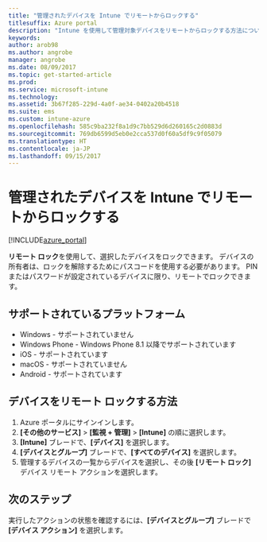 ```yaml
---
title: "管理されたデバイスを Intune でリモートからロックする"
titlesuffix: Azure portal
description: "Intune を使用して管理対象デバイスをリモートからロックする方法について説明します。\""
keywords: 
author: arob98
ms.author: angrobe
manager: angrobe
ms.date: 08/09/2017
ms.topic: get-started-article
ms.prod: 
ms.service: microsoft-intune
ms.technology: 
ms.assetid: 3b67f285-229d-4a0f-ae34-0402a20b4518
ms.suite: ems
ms.custom: intune-azure
ms.openlocfilehash: 585c9ba232f8a1d9c7bb529d6d260165c2d0883d
ms.sourcegitcommit: 769db6599d5eb0e2cca537d0f60a5df9c9f05079
ms.translationtype: HT
ms.contentlocale: ja-JP
ms.lasthandoff: 09/15/2017
---
```

# <a name="remotely-lock-managed-devices-with-intune"></a>管理されたデバイスを Intune でリモートからロックする


[!INCLUDE[azure_portal](./includes/azure_portal.md)]

**リモート ロック**を使用して、選択したデバイスをロックできます。 デバイスの所有者は、ロックを解除するためにパスコードを使用する必要があります。 PIN またはパスワードが設定されているデバイスに限り、リモートでロックできます。

## <a name="supported-platforms"></a>サポートされているプラットフォーム

- Windows - サポートされていません
- Windows Phone - Windows Phone 8.1 以降でサポートされています
- iOS - サポートされています
- macOS - サポートされていません
- Android - サポートされています

## <a name="how-to-remote-lock-a-device"></a>デバイスをリモート ロックする方法

1. Azure ポータルにサインインします。
2. **[その他のサービス]** > **[監視 + 管理]** > **[Intune]** の順に選択します。
3. **[Intune]** ブレードで、**[デバイス]** を選択します。
4. **[デバイスとグループ]** ブレードで、**[すべてのデバイス]** を選択します。
5. 管理するデバイスの一覧からデバイスを選択し、その後 **[リモート ロック]** デバイス リモート アクションを選択します。

## <a name="next-steps"></a>次のステップ

実行したアクションの状態を確認するには、**[デバイスとグループ]** ブレードで **[デバイス アクション]** を選択します。
